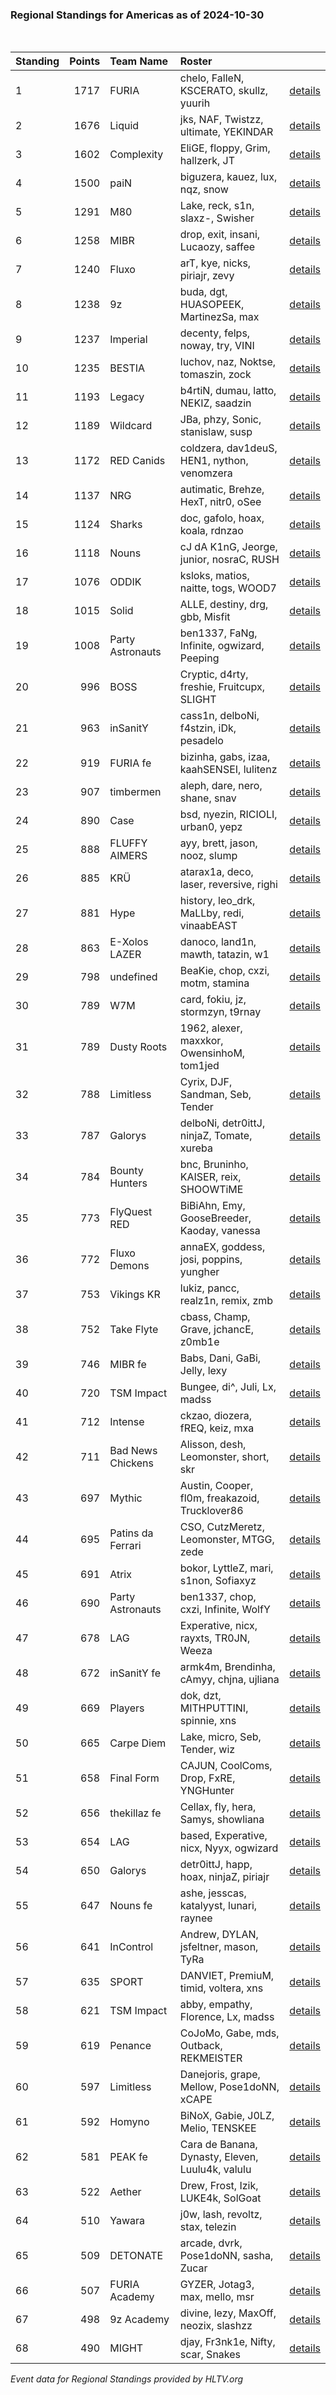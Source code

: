 ### Regional Standings for Americas as of 2024-10-30<br />
<br />

| Standing | Points | Team Name         | Roster                                           |                                                                                                 |
| :- | -: | :- | :- | :- |
| 1        |   1717 | FURIA             | chelo, FalleN, KSCERATO, skullz, yuurih          | [details](details/2024_10_30/0007--furia--chelo-fallen-kscerato-skullz-yuurih.md)               |
| 2        |   1676 | Liquid            | jks, NAF, Twistzz, ultimate, YEKINDAR            | [details](details/2024_10_30/0010--liquid--jks-naf-twistzz-ultimate-yekindar.md)                |
| 3        |   1602 | Complexity        | EliGE, floppy, Grim, hallzerk, JT                | [details](details/2024_10_30/0013--complexity--elige-floppy-grim-hallzerk-jt.md)                |
| 4        |   1500 | paiN              | biguzera, kauez, lux, nqz, snow                  | [details](details/2024_10_30/0016--pain--biguzera-kauez-lux-nqz-snow.md)                        |
| 5        |   1291 | M80               | Lake, reck, s1n, slaxz-, Swisher                 | [details](details/2024_10_30/0026--m80--lake-reck-s1n-slaxz--swisher.md)                        |
| 6        |   1258 | MIBR              | drop, exit, insani, Lucaozy, saffee              | [details](details/2024_10_30/0027--mibr--drop-exit-insani-lucaozy-saffee.md)                    |
| 7        |   1240 | Fluxo             | arT, kye, nicks, piriajr, zevy                   | [details](details/2024_10_30/0028--fluxo--art-kye-nicks-piriajr-zevy.md)                        |
| 8        |   1238 | 9z                | buda, dgt, HUASOPEEK, MartinezSa, max            | [details](details/2024_10_30/0029--9z--buda-dgt-huasopeek-martinezsa-max.md)                    |
| 9        |   1237 | Imperial          | decenty, felps, noway, try, VINI                 | [details](details/2024_10_30/0030--imperial--decenty-felps-noway-try-vini.md)                   |
| 10       |   1235 | BESTIA            | luchov, naz, Noktse, tomaszin, zock              | [details](details/2024_10_30/0031--bestia--luchov-naz-noktse-tomaszin-zock.md)                  |
| 11       |   1193 | Legacy            | b4rtiN, dumau, latto, NEKIZ, saadzin             | [details](details/2024_10_30/0034--legacy--b4rtin-dumau-latto-nekiz-saadzin.md)                 |
| 12       |   1189 | Wildcard          | JBa, phzy, Sonic, stanislaw, susp                | [details](details/2024_10_30/0036--wildcard--jba-phzy-sonic-stanislaw-susp.md)                  |
| 13       |   1172 | RED Canids        | coldzera, dav1deuS, HEN1, nython, venomzera      | [details](details/2024_10_30/0038--red_canids--coldzera-dav1deus-hen1-nython-venomzera.md)      |
| 14       |   1137 | NRG               | autimatic, Brehze, HexT, nitr0, oSee             | [details](details/2024_10_30/0041--nrg--autimatic-brehze-hext-nitr0-osee.md)                    |
| 15       |   1124 | Sharks            | doc, gafolo, hoax, koala, rdnzao                 | [details](details/2024_10_30/0042--sharks--doc-gafolo-hoax-koala-rdnzao.md)                     |
| 16       |   1118 | Nouns             | cJ dA K1nG, Jeorge, junior, nosraC, RUSH         | [details](details/2024_10_30/0046--nouns--cj_da_k1ng-jeorge-junior-nosrac-rush.md)              |
| 17       |   1076 | ODDIK             | ksloks, matios, naitte, togs, WOOD7              | [details](details/2024_10_30/0053--oddik--ksloks-matios-naitte-togs-wood7.md)                   |
| 18       |   1015 | Solid             | ALLE, destiny, drg, gbb, Misfit                  | [details](details/2024_10_30/0063--solid--alle-destiny-drg-gbb-misfit.md)                       |
| 19       |   1008 | Party Astronauts  | ben1337, FaNg, Infinite, ogwizard, Peeping       | [details](details/2024_10_30/0066--party_astronauts--ben1337-fang-infinite-ogwizard-peeping.md) |
| 20       |    996 | BOSS              | Cryptic, d4rty, freshie, Fruitcupx, SLIGHT       | [details](details/2024_10_30/0068--boss--cryptic-d4rty-freshie-fruitcupx-slight.md)             |
| 21       |    963 | inSanitY          | cass1n, delboNi, f4stzin, iDk, pesadelo          | [details](details/2024_10_30/0075--insanity--cass1n-delboni-f4stzin-idk-pesadelo.md)            |
| 22       |    919 | FURIA fe          | bizinha, gabs, izaa, kaahSENSEI, lulitenz        | [details](details/2024_10_30/0085--furia_fe--bizinha-gabs-izaa-kaahsensei-lulitenz.md)          |
| 23       |    907 | timbermen         | aleph, dare, nero, shane, snav                   | [details](details/2024_10_30/0089--timbermen--aleph-dare-nero-shane-snav.md)                    |
| 24       |    890 | Case              | bsd, nyezin, RICIOLI, urban0, yepz               | [details](details/2024_10_30/0094--case--bsd-nyezin-ricioli-urban0-yepz.md)                     |
| 25       |    888 | FLUFFY AIMERS     | ayy, brett, jason, nooz, slump                   | [details](details/2024_10_30/0095--fluffy_aimers--ayy-brett-jason-nooz-slump.md)                |
| 26       |    885 | KRÜ               | atarax1a, deco, laser, reversive, righi          | [details](details/2024_10_30/0097--kr_--atarax1a-deco-laser-reversive-righi.md)                 |
| 27       |    881 | Hype              | history, leo_drk, MaLLby, redi, vinaabEAST       | [details](details/2024_10_30/0102--hype--history-leo_drk-mallby-redi-vinaabeast.md)             |
| 28       |    863 | E-Xolos LAZER     | danoco, land1n, mawth, tatazin, w1               | [details](details/2024_10_30/0106--e-xolos_lazer--danoco-land1n-mawth-tatazin-w1.md)            |
| 29       |    798 | undefined         | BeaKie, chop, cxzi, motm, stamina                | [details](details/2024_10_30/0126--undefined--beakie-chop-cxzi-motm-stamina.md)                 |
| 30       |    789 | W7M               | card, fokiu, jz, stormzyn, t9rnay                | [details](details/2024_10_30/0130--w7m--card-fokiu-jz-stormzyn-t9rnay.md)                       |
| 31       |    789 | Dusty Roots       | 1962, alexer, maxxkor, OwensinhoM, tom1jed       | [details](details/2024_10_30/0131--dusty_roots--1962-alexer-maxxkor-owensinhom-tom1jed.md)      |
| 32       |    788 | Limitless         | Cyrix, DJF, Sandman, Seb, Tender                 | [details](details/2024_10_30/0133--limitless--cyrix-djf-sandman-seb-tender.md)                  |
| 33       |    787 | Galorys           | delboNi, detr0ittJ, ninjaZ, Tomate, xureba       | [details](details/2024_10_30/0134--galorys--delboni-detr0ittj-ninjaz-tomate-xureba.md)          |
| 34       |    784 | Bounty Hunters    | bnc, Bruninho, KAISER, reix, SHOOWTiME           | [details](details/2024_10_30/0135--bounty_hunters--bnc-bruninho-kaiser-reix-shoowtime.md)       |
| 35       |    773 | FlyQuest RED      | BiBiAhn, Emy, GooseBreeder, Kaoday, vanessa      | [details](details/2024_10_30/0140--flyquest_red--bibiahn-emy-goosebreeder-kaoday-vanessa.md)    |
| 36       |    772 | Fluxo Demons      | annaEX, goddess, josi, poppins, yungher          | [details](details/2024_10_30/0141--fluxo_demons--annaex-goddess-josi-poppins-yungher.md)        |
| 37       |    753 | Vikings KR        | lukiz, pancc, realz1n, remix, zmb                | [details](details/2024_10_30/0145--vikings_kr--lukiz-pancc-realz1n-remix-zmb.md)                |
| 38       |    752 | Take Flyte        | cbass, Champ, Grave, jchancE, z0mb1e             | [details](details/2024_10_30/0146--take_flyte--cbass-champ-grave-jchance-z0mb1e.md)             |
| 39       |    746 | MIBR fe           | Babs, Dani, GaBi, Jelly, lexy                    | [details](details/2024_10_30/0147--mibr_fe--babs-dani-gabi-jelly-lexy.md)                       |
| 40       |    720 | TSM Impact        | Bungee, di^, Juli, Lx, madss                     | [details](details/2024_10_30/0153--tsm_impact--bungee-di_-juli-lx-madss.md)                     |
| 41       |    712 | Intense           | ckzao, diozera, fREQ, keiz, mxa                  | [details](details/2024_10_30/0156--intense--ckzao-diozera-freq-keiz-mxa.md)                     |
| 42       |    711 | Bad News Chickens | Alisson, desh, Leomonster, short, skr            | [details](details/2024_10_30/0157--bad_news_chickens--alisson-desh-leomonster-short-skr.md)     |
| 43       |    697 | Mythic            | Austin, Cooper, fl0m, freakazoid, Trucklover86   | [details](details/2024_10_30/0160--mythic--austin-cooper-fl0m-freakazoid-trucklover86.md)       |
| 44       |    695 | Patins da Ferrari | CSO, CutzMeretz, Leomonster, MTGG, zede          | [details](details/2024_10_30/0162--patins_da_ferrari--cso-cutzmeretz-leomonster-mtgg-zede.md)   |
| 45       |    691 | Atrix             | bokor, LyttleZ, mari, s1non, Sofiaxyz            | [details](details/2024_10_30/0163--atrix--bokor-lyttlez-mari-s1non-sofiaxyz.md)                 |
| 46       |    690 | Party Astronauts  | ben1337, chop, cxzi, Infinite, WolfY             | [details](details/2024_10_30/0164--party_astronauts--ben1337-chop-cxzi-infinite-wolfy.md)       |
| 47       |    678 | LAG               | Experative, nicx, rayxts, TR0JN, Weeza           | [details](details/2024_10_30/0167--lag--experative-nicx-rayxts-tr0jn-weeza.md)                  |
| 48       |    672 | inSanitY fe       | armk4m, Brendinha, cAmyy, chjna, ujliana         | [details](details/2024_10_30/0168--insanity_fe--armk4m-brendinha-camyy-chjna-ujliana.md)        |
| 49       |    669 | Players           | dok, dzt, MITHPUTTINI, spinnie, xns              | [details](details/2024_10_30/0170--players--dok-dzt-mithputtini-spinnie-xns.md)                 |
| 50       |    665 | Carpe Diem        | Lake, micro, Seb, Tender, wiz                    | [details](details/2024_10_30/0171--carpe_diem--lake-micro-seb-tender-wiz.md)                    |
| 51       |    658 | Final Form        | CAJUN, CoolComs, Drop, FxRE, YNGHunter           | [details](details/2024_10_30/0178--final_form--cajun-coolcoms-drop-fxre-ynghunter.md)           |
| 52       |    656 | thekillaz fe      | Cellax, fly, hera, Samys, showliana              | [details](details/2024_10_30/0181--thekillaz_fe--cellax-fly-hera-samys-showliana.md)            |
| 53       |    654 | LAG               | based, Experative, nicx, Nyyx, ogwizard          | [details](details/2024_10_30/0182--lag--based-experative-nicx-nyyx-ogwizard.md)                 |
| 54       |    650 | Galorys           | detr0ittJ, happ, hoax, ninjaZ, piriajr           | [details](details/2024_10_30/0184--galorys--detr0ittj-happ-hoax-ninjaz-piriajr.md)              |
| 55       |    647 | Nouns fe          | ashe, jesscas, katalyyst, lunari, raynee         | [details](details/2024_10_30/0188--nouns_fe--ashe-jesscas-katalyyst-lunari-raynee.md)           |
| 56       |    641 | InControl         | Andrew, DYLAN, jsfeltner, mason, TyRa            | [details](details/2024_10_30/0190--incontrol--andrew-dylan-jsfeltner-mason-tyra.md)             |
| 57       |    635 | SPORT             | DANVIET, PremiuM, timid, voltera, xns            | [details](details/2024_10_30/0191--sport--danviet-premium-timid-voltera-xns.md)                 |
| 58       |    621 | TSM Impact        | abby, empathy, Florence, Lx, madss               | [details](details/2024_10_30/0196--tsm_impact--abby-empathy-florence-lx-madss.md)               |
| 59       |    619 | Penance           | CoJoMo, Gabe, mds, Outback, REKMEISTER           | [details](details/2024_10_30/0197--penance--cojomo-gabe-mds-outback-rekmeister.md)              |
| 60       |    597 | Limitless         | Danejoris, grape, Mellow, Pose1doNN, xCAPE       | [details](details/2024_10_30/0202--limitless--danejoris-grape-mellow-pose1donn-xcape.md)        |
| 61       |    592 | Homyno            | BiNoX, Gabie, J0LZ, Melio, TENSKEE               | [details](details/2024_10_30/0203--homyno--binox-gabie-j0lz-melio-tenskee.md)                   |
| 62       |    581 | PEAK fe           | Cara de Banana, Dynasty, Eleven, Luulu4k, valulu | [details](details/2024_10_30/0206--peak_fe--cara_de_banana-dynasty-eleven-luulu4k-valulu.md)    |
| 63       |    522 | Aether            | Drew, Frost, Izik, LUKE4k, SolGoat               | [details](details/2024_10_30/0213--aether--drew-frost-izik-luke4k-solgoat.md)                   |
| 64       |    510 | Yawara            | j0w, lash, revoltz, stax, telezin                | [details](details/2024_10_30/0214--yawara--j0w-lash-revoltz-stax-telezin.md)                    |
| 65       |    509 | DETONATE          | arcade, dvrk, Pose1doNN, sasha, Zucar            | [details](details/2024_10_30/0215--detonate--arcade-dvrk-pose1donn-sasha-zucar.md)              |
| 66       |    507 | FURIA Academy     | GYZER, Jotag3, max, mello, msr                   | [details](details/2024_10_30/0216--furia_academy--gyzer-jotag3-max-mello-msr.md)                |
| 67       |    498 | 9z Academy        | divine, lezy, MaxOff, neozix, slashzz            | [details](details/2024_10_30/0217--9z_academy--divine-lezy-maxoff-neozix-slashzz.md)            |
| 68       |    490 | MIGHT             | djay, Fr3nk1e, Nifty, scar, Snakes               | [details](details/2024_10_30/0218--might--djay-fr3nk1e-nifty-scar-snakes.md)                    |


_Event data for Regional Standings provided by HLTV.org_<br />
